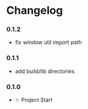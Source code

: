 # Changelog

### 0.1.2
- fix window util import path

### 0.1.1
- add build/lib directories

### 0.1.0
- :sparkles: Project Start
